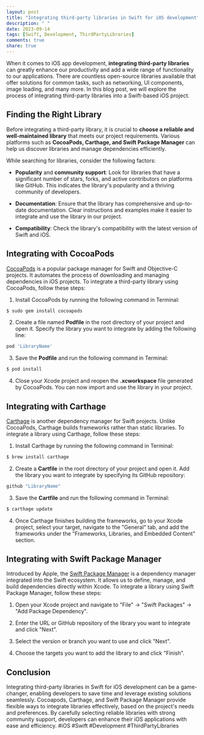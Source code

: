 ```yaml
---
layout: post
title: "Integrating third-party libraries in Swift for iOS development"
description: " "
date: 2023-09-14
tags: [Swift, Development, ThirdPartyLibraries]
comments: true
share: true
---
```


When it comes to iOS app development, **integrating third-party libraries** can greatly enhance our productivity and add a wide range of functionality to our applications. There are countless open-source libraries available that offer solutions for common tasks, such as networking, UI components, image loading, and many more. In this blog post, we will explore the process of integrating third-party libraries into a Swift-based iOS project.

## Finding the Right Library

Before integrating a third-party library, it is crucial to **choose a reliable and well-maintained library** that meets our project requirements. Various platforms such as **CocoaPods, Carthage, and Swift Package Manager** can help us discover libraries and manage dependencies efficiently.

While searching for libraries, consider the following factors:

- **Popularity** and **community support**: Look for libraries that have a significant number of stars, forks, and active contributors on platforms like GitHub. This indicates the library's popularity and a thriving community of developers.

- **Documentation**: Ensure that the library has comprehensive and up-to-date documentation. Clear instructions and examples make it easier to integrate and use the library in our project.

- **Compatibility**: Check the library's compatibility with the latest version of Swift and iOS.

## Integrating with CocoaPods

[CocoaPods](https://cocoapods.org/) is a popular package manager for Swift and Objective-C projects. It automates the process of downloading and managing dependencies in iOS projects. To integrate a third-party library using CocoaPods, follow these steps:

1. Install CocoaPods by running the following command in Terminal:

```ruby
$ sudo gem install cocoapods
```

2. Create a file named **Podfile** in the root directory of your project and open it. Specify the library you want to integrate by adding the following line:

```ruby
pod 'LibraryName'
```

3. Save the **Podfile** and run the following command in Terminal:

```ruby
$ pod install
```

4. Close your Xcode project and reopen the **.xcworkspace** file generated by CocoaPods. You can now import and use the library in your project.

## Integrating with Carthage

[Carthage](https://github.com/Carthage/Carthage) is another dependency manager for Swift projects. Unlike CocoaPods, Carthage builds frameworks rather than static libraries. To integrate a library using Carthage, follow these steps:

1. Install Carthage by running the following command in Terminal:

```ruby
$ brew install carthage
```

2. Create a **Cartfile** in the root directory of your project and open it. Add the library you want to integrate by specifying its GitHub repository:

```ruby
github "LibraryName"
```

3. Save the **Cartfile** and run the following command in Terminal:

```ruby
$ carthage update
```

4. Once Carthage finishes building the frameworks, go to your Xcode project, select your target, navigate to the "General" tab, and add the frameworks under the "Frameworks, Libraries, and Embedded Content" section.

## Integrating with Swift Package Manager

Introduced by Apple, the [Swift Package Manager](https://swift.org/package-manager/) is a dependency manager integrated into the Swift ecosystem. It allows us to define, manage, and build dependencies directly within Xcode. To integrate a library using Swift Package Manager, follow these steps:

1. Open your Xcode project and navigate to "File" -> "Swift Packages" -> "Add Package Dependency".

2. Enter the URL or GitHub repository of the library you want to integrate and click "Next".

3. Select the version or branch you want to use and click "Next".

4. Choose the targets you want to add the library to and click "Finish".

## Conclusion

Integrating third-party libraries in Swift for iOS development can be a game-changer, enabling developers to save time and leverage existing solutions seamlessly. Cocoapods, Carthage, and Swift Package Manager provide flexible ways to integrate libraries effectively, based on the project's needs and preferences. By carefully selecting reliable libraries with strong community support, developers can enhance their iOS applications with ease and efficiency. #iOS #Swift #Development #ThirdPartyLibraries